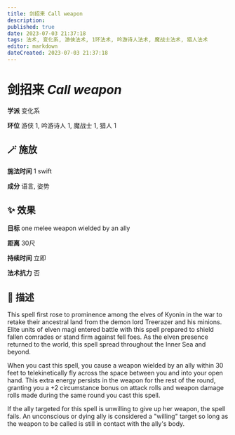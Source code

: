 ```yaml
---
title: 剑招来 Call weapon
description: 
published: true
date: 2023-07-03 21:37:18
tags: 法术, 变化系, 游侠法术, 1环法术, 吟游诗人法术, 魔战士法术, 猎人法术
editor: markdown
dateCreated: 2023-07-03 21:37:18
---
```


# **剑招来** *Call weapon*

**学派** 变化系 

**环位** 游侠 1, 吟游诗人 1, 魔战士 1, 猎人 1

## 🪄 施放

**施法时间** 1 swift

**成分** 语言, 姿势

## ✨ 效果 

**目标** one melee weapon wielded by an ally 

**距离** 30尺  

**持续时间** 立即 

**法术抗力** 否

## 📖 描述

This spell first rose to prominence among the elves of Kyonin in the war to retake their ancestral land from the demon lord Treerazer and his minions. Elite units of elven magi entered battle with this spell prepared to shield fallen comrades or stand firm against fell foes. As the elven presence returned to the world, this spell spread throughout the Inner Sea and beyond.

When you cast this spell, you cause a weapon wielded by an ally within 30 feet to telekinetically fly across the space between you and into your open hand. This extra energy persists in the weapon for the rest of the round, granting you a +2 circumstance bonus on attack rolls and weapon damage rolls made during the same round you cast this spell.

If the ally targeted for this spell is unwilling to give up her weapon, the spell fails. An unconscious or dying ally is considered a "willing" target so long as the weapon to be called is still in contact with the ally's body.
    